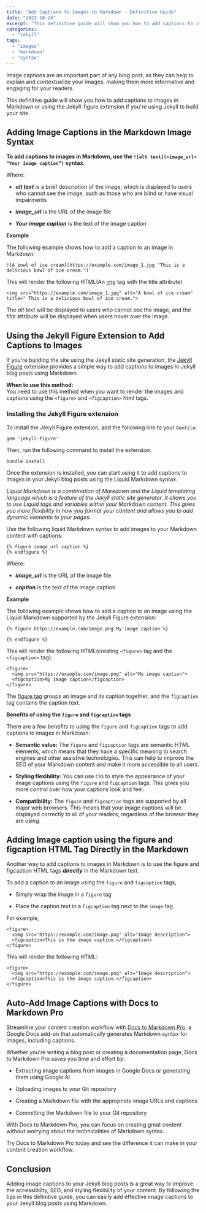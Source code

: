 ```yaml
---
title: "Add Captions to Images in Markdown - Definitive Guide"
date: "2023-10-24"
excerpt: "This definitive guide will show you how to add captions to images in Markdown and provide you with some tips for creating effective image captions."
categories: 
  - "jekyll"
tags: 
  - "images"
  - "markdown"
  - "syntax"
---
```


Image captions are an important part of any blog post, as they can help to explain and contextualize your images, making them more informative and engaging for your readers.

This definitive guide will show you how to add captions to images in Markdown or using the Jekyll-figure extension if you're using Jekyll to build your site.

## Adding Image Captions in the Markdown Image Syntax

**To add captions to images in Markdown, use the `![alt text](<image_url> “Your image caption”)` syntax.**

Where:

- _**alt text**_ is a brief description of the image, which is displayed to users who cannot see the image, such as those who are blind or have visual impairments

- _**image\_url**_ is the URL of the image file

- _**Your image caption**_ is the text of the image caption

**Example**

The following example shows how to add a caption to an image in Markdown:

```
![A bowl of ice cream](https://example.com/image_1.jpg "This is a delicious bowl of ice cream.")
```

This will render the following HTML(An [img](https://developer.mozilla.org/en-US/docs/Web/HTML/Element/img) tag with the title attribute)

```
<img src="https://example.com/image_1.jpg" alt="A bowl of ice cream" title=" This is a delicious bowl of ice cream.">
```

The _alt text_ will be displayed to users who cannot see the image, and the _title_ attribute will be displayed when users hover over the image.

## Using the Jekyll Figure Extension to Add Captions to Images

If you're building the site using the Jekyll static site generation, the [Jekyll Figure](https://github.com/paulrobertlloyd/jekyll-figure) extension provides a simple way to add captions to images in Jekyll blog posts using Markdown.

**When to use this method:**  
You need to use this method when you want to render the images and captions using the `<figure>` and `<figcaption>` html tags.

### Installing the Jekyll Figure extension

To install the Jekyll Figure extension, add the following line to your `Gemfile`:

```
gem 'jekyll-figure'
```

Then, run the following command to install the extension:

```
bundle install
```

Once the extension is installed, you can start using it to add captions to images in your Jekyll blog posts using the Liquid Markdown syntax.

_Liquid Markdown is a combination of Markdown and the Liquid templating language which is a feature of the Jekyll static site generator. It allows you to use Liquid tags and variables within your Markdown content. This gives you more flexibility in how you format your content and allows you to add dynamic elements to your pages._

Use the following liquid Markdown syntax to add images to your Markdown content with captions:

```
{% figure image_url caption %}
{% endfigure %}
```

Where:

- _**image\_url**_ is the URL of the image file

- _**caption**_ is the text of the image caption

**Example**

The following example shows how to add a caption to an image using the Liquid Markdown supported by the Jekyll Figure extension:

```
{% figure https://example.com/image.png My image caption %}

{% endfigure %}
```

This will render the following HTML(creating `<figure>` tag and the `<figcaption>` tag):

```
<figure>
  <img src="https://example.com/image.png" alt="My image caption">
  <figcaption>My image caption</figcaption>
</figure>
```

The [figure tag](https://developer.mozilla.org/en-US/docs/Web/HTML/Element/figure) groups an image and its caption together, and the `figcaption` tag contains the caption text.

**Benefits of using the `figure` and `figcaption` tags**

There are a few benefits to using the `figure` and `figcaption` tags to add captions to images in Markdown:

- **Semantic value:** The `figure` and `figcaption` tags are semantic HTML elements, which means that they have a specific meaning to search engines and other assistive technologies. This can help to improve the SEO of your Markdown content and make it more accessible to all users.

- **Styling flexibility:** You can use `CSS` to style the appearance of your image captions using the `figure` and `figcaption` tags. This gives you more control over how your captions look and feel.

- **Compatibility:** The `figure` and `figcaption` tags are supported by all major web browsers. This means that your image captions will be displayed correctly to all of your readers, regardless of the browser they are using.

## Adding Image caption using the figure and figcaption HTML Tag Directly in the Markdown

Another way to add captions to images in Markdown is to use the figure and figcaption HTML tags _**directly**_ in the Markdown text.

To add a caption to an image using the `figure` and `figcaption` tags,

- Simply wrap the image in a `figure` tag

- Place the caption text in a `figcaption` tag next to the `image` tag.

For example,

```
<figure>
  <img src="https://example.com/image.png" alt="Image description">
  <figcaption>This is the image caption.</figcaption>
</figure>
```

This will render the following HTML:

```
<figure>
  <img src="https://example.com/image.png" alt="Image description">
  <figcaption>This is the image caption.</figcaption>
</figure>
```

## Auto-Add Image Captions with Docs to Markdown Pro

Streamline your content creation workflow with [Docs to Markdown Pro](https://workspace.google.com/marketplace/app/docs_to_markdown_pro/483386994804), a Google Docs add-on that automatically generates Markdown syntax for images, including captions.

Whether you're writing a blog post or creating a documentation page, Docs to Markdown Pro saves you time and effort by:

- Extracting image captions from images in Google Docs or generating them using Google AI

- Uploading images to your Git repository

- Creating a Markdown file with the appropriate image URLs and captions

- Committing the Markdown file to your Git repository

With Docs to Markdown Pro, you can focus on creating great content without worrying about the technicalities of Markdown syntax.

Try Docs to Markdown Pro today and see the difference it can make in your content creation workflow.

## Conclusion

Adding image captions to your Jekyll blog posts is a great way to improve the accessibility, SEO, and styling flexibility of your content. By following the tips in this definitive guide, you can easily add effective image captions to your Jekyll blog posts using Markdown.
